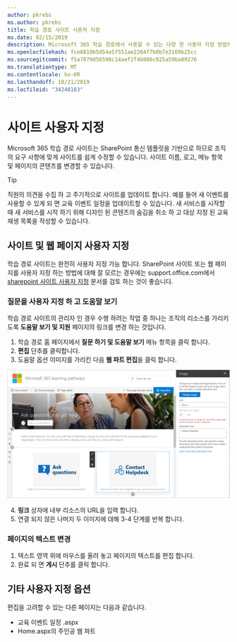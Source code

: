 ```yaml
---
author: pkrebs
ms.author: pkrebs
title: 학습 경로 사이트 사용자 지정
ms.date: 02/15/2019
description: Microsoft 365 학습 경로에서 사용할 수 있는 다양 한 사용자 지정 방법에 대해 알아봅니다.
ms.openlocfilehash: fce6819b5d54a5f551ae2264f7b0b7e3169b25cc
ms.sourcegitcommit: f5a7079d56598c14aef2f4b886c025a59ba89276
ms.translationtype: MT
ms.contentlocale: ko-KR
ms.lasthandoff: 10/21/2019
ms.locfileid: "34248163"
---
```

# <a name="customize-the-site"></a>사이트 사용자 지정

Microsoft 365 학습 경로 사이트는 SharePoint 통신 템플릿을 기반으로 하므로 조직의 요구 사항에 맞게 사이트를 쉽게 수정할 수 있습니다. 사이트 이름, 로고, 메뉴 항목 및 페이지의 콘텐츠를 변경할 수 있습니다. 

> [!TIP]
> 직원의 의견을 수집 하 고 주기적으로 사이트를 업데이트 합니다. 예를 들어 새 이벤트를 사용할 수 있게 되 면 교육 이벤트 일정을 업데이트할 수 있습니다. 새 서비스를 시작할 때 새 서비스를 시작 하기 위해 디자인 된 콘텐츠의 숨김을 취소 하 고 대상 지정 된 교육 재생 목록을 작성할 수 있습니다. 

## <a name="customize-the-site-and-web-pages"></a>사이트 및 웹 페이지 사용자 지정

학습 경로 사이트는 완전히 사용자 지정 가능 합니다. SharePoint 사이트 또는 웹 페이지를 사용자 지정 하는 방법에 대해 잘 모르는 경우에는 support.office.com에서 [sharepoint 사이트 사용자 지정](https://support.office.com/en-us/article/customize-your-sharepoint-site-320b43e5-b047-4fda-8381-f61e8ac7f59b) 문서를 검토 하는 것이 좋습니다. 

### <a name="customize-ask-questions-and-get-help"></a>질문을 사용자 지정 하 고 도움말 보기

학습 경로 사이트의 관리자 인 경우 수행 하려는 작업 중 하나는 조직의 리소스를 가리키도록 **도움말 보기 및 지원** 페이지의 링크를 변경 하는 것입니다. 

1.  학습 경로 홈 페이지에서 **질문 하기 및 도움말 보기** 메뉴 항목을 클릭 합니다.
2.  **편집** 단추를 클릭합니다.
3.  도움말 옵션 이미지를 가리킨 다음 **웹 파트 편집**을 클릭 합니다.

![cg-edithelp-.png](media/cg-edithelp.png)

4.  **링크** 상자에 내부 리소스의 URL을 입력 합니다. 
5.  연결 되지 않은 나머지 두 이미지에 대해 3-4 단계를 반복 합니다.

### <a name="change-the-text-on-the-page"></a>페이지의 텍스트 변경

1. 텍스트 영역 위에 마우스를 올려 놓고 페이지의 텍스트를 편집 합니다. 
2. 완료 되 면 **게시** 단추를 클릭 합니다.

## <a name="other-customization-options"></a>기타 사용자 지정 옵션
편집을 고려할 수 있는 다른 페이지는 다음과 같습니다.

- 교육 이벤트 일정 .aspx
- Home.aspx의 주인공 웹 파트

